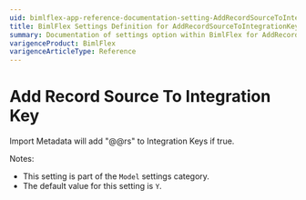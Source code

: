 ```yaml
---
uid: bimlflex-app-reference-documentation-setting-AddRecordSourceToIntegrationKey
title: BimlFlex Settings Definition for AddRecordSourceToIntegrationKey
summary: Documentation of settings option within BimlFlex for AddRecordSourceToIntegrationKey
varigenceProduct: BimlFlex
varigenceArticleType: Reference
---
```


# Add Record Source To Integration Key

Import Metadata will add "@@rs" to Integration Keys if true.

Notes:

* This setting is part of the `Model` settings category.
* The default value for this setting is `Y`.
